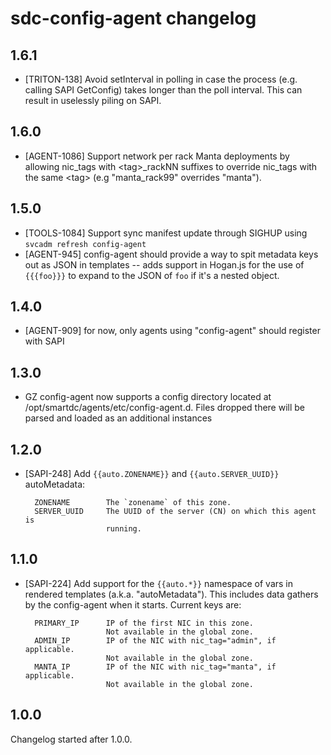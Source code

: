 # sdc-config-agent changelog

## 1.6.1

- [TRITON-138] Avoid setInterval in polling in case the process (e.g. calling
  SAPI GetConfig) takes longer than the poll interval. This can result in
  uselessly piling on SAPI.

## 1.6.0

- [AGENT-1086] Support network per rack Manta deployments by allowing 
  nic_tags with \<tag>_rackNN suffixes to override nic_tags with the same \<tag>
  (e.g "manta_rack99" overrides "manta").

## 1.5.0

- [TOOLS-1084] Support sync manifest update through SIGHUP using
  `svcadm refresh config-agent`
- [AGENT-945] config-agent should provide a way to spit metadata keys out
  as JSON in templates -- adds support in Hogan.js for the use of
  `{{{foo}}}` to expand to the JSON of `foo` if it's a nested object.

## 1.4.0

- [AGENT-909] for now, only agents using "config-agent" should register with SAPI

## 1.3.0

- GZ config-agent now supports a config directory located at
  /opt/smartdc/agents/etc/config-agent.d. Files dropped there will be parsed
  and loaded as an additional instances


## 1.2.0

- [SAPI-248] Add `{{auto.ZONENAME}}` and `{{auto.SERVER_UUID}}` autoMetadata:

        ZONENAME        The `zonename` of this zone.
        SERVER_UUID     The UUID of the server (CN) on which this agent is
                        running.

## 1.1.0

- [SAPI-224] Add support for the `{{auto.*}}` namespace of vars in rendered
  templates (a.k.a. "autoMetadata"). This includes data gathers by the
  config-agent when it starts. Current keys are:

        PRIMARY_IP      IP of the first NIC in this zone.
                        Not available in the global zone.
        ADMIN_IP        IP of the NIC with nic_tag="admin", if applicable.
                        Not available in the global zone.
        MANTA_IP        IP of the NIC with nic_tag="manta", if applicable.
                        Not available in the global zone.

## 1.0.0

Changelog started after 1.0.0.
